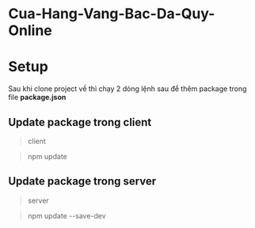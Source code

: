 # Cua-Hang-Vang-Bac-Da-Quy-Online

# Setup

Sau khi clone project về thì chạy 2 dòng lệnh sau để thêm package trong file **package.json**

## Update package trong client

> client 

> npm update

## Update package trong server

> server

> npm update --save-dev


